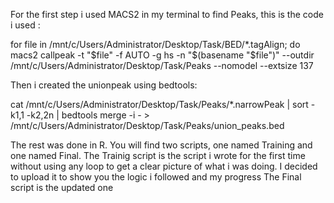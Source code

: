 For the first step i used MACS2 in my terminal to find Peaks, this is the code i used :

for file in /mnt/c/Users/Administrator/Desktop/Task/BED/*.tagAlign; do 
    macs2 callpeak -t "$file" -f AUTO -g hs -n "$(basename "$file")" --outdir /mnt/c/Users/Administrator/Desktop/Task/Peaks --nomodel --extsize 137

Then i created the unionpeak using bedtools:

cat /mnt/c/Users/Administrator/Desktop/Task/Peaks/*.narrowPeak | sort -k1,1 -k2,2n | bedtools merge -i - > /mnt/c/Users/Administrator/Desktop/Task/Peaks/union_peaks.bed

The rest was done in R. You will find two scripts, one named Training and one named Final.
The Trainig script is the script i wrote for the first time without using any loop to get a clear picture of what i was doing.
I decided to upload it to show you the logic i followed and my progress
The Final script is the updated one
